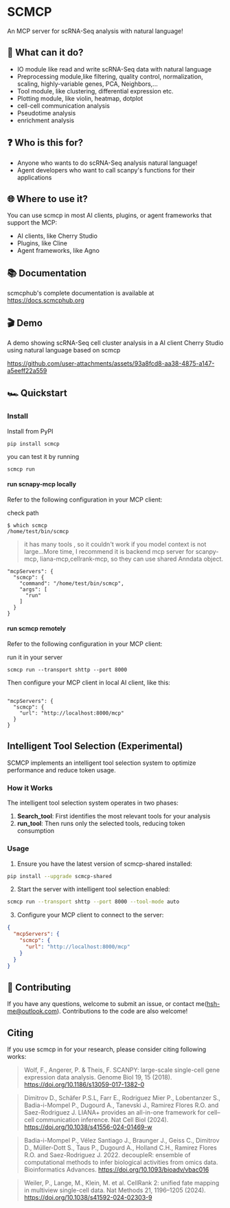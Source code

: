 # SCMCP

An MCP server for scRNA-Seq analysis  with natural language!

## 🪩 What can it do?

- IO module like read and write scRNA-Seq data with natural language
- Preprocessing module,like filtering, quality control, normalization, scaling, highly-variable genes, PCA, Neighbors,...
- Tool module, like clustering, differential expression etc.
- Plotting module, like violin, heatmap, dotplot
- cell-cell communication analysis
- Pseudotime analysis
- enrichment analysis

## ❓ Who is this for?

- Anyone who wants to do scRNA-Seq analysis natural language!
- Agent developers who want to call scanpy's functions for their applications

## 🌐 Where to use it?

You can use scmcp in most AI clients, plugins, or agent frameworks that support the MCP:

- AI clients, like Cherry Studio
- Plugins, like Cline
- Agent frameworks, like Agno 


## 📚 Documentation

scmcphub's complete documentation is available at https://docs.scmcphub.org


## 🎬 Demo

A demo showing scRNA-Seq cell cluster analysis in a AI client Cherry Studio using natural language based on scmcp

https://github.com/user-attachments/assets/93a8fcd8-aa38-4875-a147-a5eeff22a559

## 🏎️ Quickstart

### Install

Install from PyPI
```
pip install scmcp
```
you can test it by running
```
scmcp run
```

#### run scnapy-mcp locally
Refer to the following configuration in your MCP client:

check path
```
$ which scmcp 
/home/test/bin/scmcp
```

> it has many tools , so it couldn't work if you model context is not large...More time, I recommend it is backend mcp server for scanpy-mcp, liana-mcp,cellrank-mcp, so they can use shared Anndata object.

```
"mcpServers": {
  "scmcp": {
    "command": "/home/test/bin/scmcp",
    "args": [
      "run"
    ]
  }
}
```

#### run scmcp remotely
Refer to the following configuration in your MCP client:

run it in your server
```
scmcp run --transport shttp --port 8000
```

Then configure your MCP client in local AI client, like this:
```

"mcpServers": {
  "scmcp": {
    "url": "http://localhost:8000/mcp"
  }
}
```

## Intelligent Tool Selection (Experimental)

SCMCP implements an intelligent tool selection system to optimize performance and reduce token usage. 

### How it Works

The intelligent tool selection system operates in two phases:
1. **Search_tool**: First identifies the most relevant tools for your analysis
2. **run_tool**: Then runs only the selected tools, reducing token consumption


### Usage

1. Ensure you have the latest version of scmcp-shared installed:
```bash
pip install --upgrade scmcp-shared
```

2. Start the server with intelligent tool selection enabled:
```bash
scmcp run --transport shttp --port 8000 --tool-mode auto
```

3. Configure your MCP client to connect to the server:
```json
{
  "mcpServers": {
    "scmcp": {
      "url": "http://localhost:8000/mcp"
    }
  }
}
```


## 🤝 Contributing

If you have any questions, welcome to submit an issue, or contact me(hsh-me@outlook.com). Contributions to the code are also welcome!

## Citing
If you use scmcp in for your research, please consider citing  following works: 
> Wolf, F., Angerer, P. & Theis, F. SCANPY: large-scale single-cell gene expression data analysis. Genome Biol 19, 15 (2018). https://doi.org/10.1186/s13059-017-1382-0

> Dimitrov D., Schäfer P.S.L, Farr E., Rodriguez Mier P., Lobentanzer S., Badia-i-Mompel P., Dugourd A., Tanevski J., Ramirez Flores R.O. and Saez-Rodriguez J. LIANA+ provides an all-in-one framework for cell–cell communication inference. Nat Cell Biol (2024). https://doi.org/10.1038/s41556-024-01469-w

> Badia-i-Mompel P., Vélez Santiago J., Braunger J., Geiss C., Dimitrov D., Müller-Dott S., Taus P., Dugourd A., Holland C.H., Ramirez Flores R.O. and Saez-Rodriguez J. 2022. decoupleR: ensemble of computational methods to infer biological activities from omics data. Bioinformatics Advances. https://doi.org/10.1093/bioadv/vbac016

> Weiler, P., Lange, M., Klein, M. et al. CellRank 2: unified fate mapping in multiview single-cell data. Nat Methods 21, 1196–1205 (2024). https://doi.org/10.1038/s41592-024-02303-9


